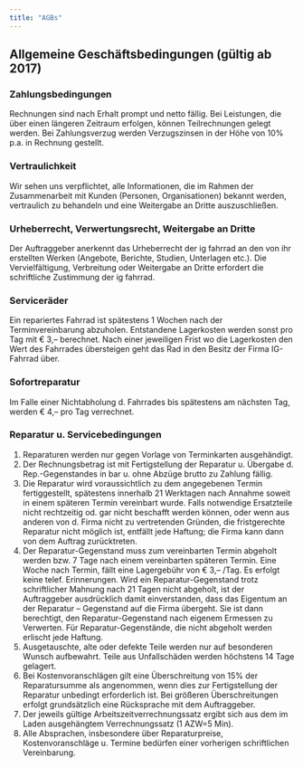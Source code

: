 ```yaml
---
title: "AGBs"
---
```


## Allgemeine Geschäftsbedingungen (gültig ab 2017)

### Zahlungsbedingungen

Rechnungen sind nach Erhalt prompt und netto fällig. Bei Leistungen, die über einen längeren Zeitraum erfolgen,
können Teilrechnungen gelegt werden. Bei Zahlungsverzug werden Verzugszinsen in der Höhe von 10% p.a. in Rechnung gestellt.

### Vertraulichkeit

Wir sehen uns verpflichtet, alle Informationen, die im Rahmen der Zusammenarbeit mit Kunden (Personen, Organisationen) bekannt werden, vertraulich zu behandeln und eine Weitergabe an Dritte auszuschließen.

### Urheberrecht, Verwertungsrecht, Weitergabe an Dritte

Der Auftraggeber anerkennt das Urheberrecht der ig fahrrad an den von ihr erstellten Werken (Angebote, Berichte, Studien, Unterlagen etc.). Die Vervielfältigung, Verbreitung oder Weitergabe an Dritte erfordert die schriftliche Zustimmung der ig fahrrad.

### Serviceräder

Ein repariertes Fahrrad ist spätestens 1 Wochen nach der Terminvereinbarung abzuholen. Entstandene Lagerkosten werden sonst pro Tag mit € 3,– berechnet. Nach einer jeweiligen Frist wo die Lagerkosten den Wert des Fahrrades übersteigen geht das Rad in den Besitz der Firma IG-Fahrrad über.

### Sofortreparatur

Im Falle einer Nichtabholung d. Fahrrades bis spätestens am nächsten Tag, werden € 4,– pro Tag verrechnet.

### Reparatur u. Servicebedingungen

1. Reparaturen werden nur gegen Vorlage von Terminkarten ausgehändigt.
2. Der Rechnungsbetrag ist mit Fertigstellung der Reparatur u. Übergabe d. Rep.-Gegenstandes in bar u. ohne Abzüge brutto zu Zahlung fällig.
3. Die Reparatur wird voraussichtlich zu dem angegebenen Termin fertiggestellt, spätestens innerhalb 21 Werktagen nach Annahme soweit in einem späteren Termin vereinbart wurde. Falls notwendige Ersatzteile nicht rechtzeitig od. gar nicht beschafft werden können, oder wenn aus anderen von d. Firma nicht zu vertretenden Gründen, die fristgerechte Reparatur nicht möglich ist, entfällt jede Haftung; die Firma kann dann von dem Auftrag zurücktreten.
4. Der Reparatur-Gegenstand muss zum vereinbarten Termin abgeholt werden bzw. 7 Tage nach einem vereinbarten späteren Termin. Eine Woche nach Termin, fällt eine Lagergebühr von € 3,– /Tag. Es erfolgt keine telef. Erinnerungen. Wird ein Reparatur-Gegenstand trotz schriftlicher Mahnung nach 21 Tagen nicht abgeholt, ist der Auftraggeber ausdrücklich damit einverstanden, dass das Eigentum an der Reparatur – Gegenstand auf die Firma übergeht. Sie ist dann berechtigt, den Reparatur-Gegenstand nach eigenem Ermessen zu Verwerten. Für Reparatur-Gegenstände, die nicht abgeholt werden erlischt jede Haftung.
5. Ausgetauschte, alte oder defekte Teile werden nur auf besonderen Wunsch aufbewahrt. Teile aus Unfallschäden werden höchstens 14 Tage gelagert.
6. Bei Kostenvoranschlägen gilt eine Überschreitung von 15% der Reparatursumme als angenommen, wenn dies zur Fertigstellung der Reparatur unbedingt erforderlich ist. Bei größeren Überschreitungen erfolgt grundsätzlich eine Rücksprache mit dem Auftraggeber.
7. Der jeweils gültige Arbeitszeitverrechnungssatz ergibt sich aus dem im Laden ausgehängtem Verrechnungssatz (1 AZW=5 Min).
8. Alle Absprachen, insbesondere über Reparaturpreise, Kostenvoranschläge u. Termine bedürfen einer vorherigen schriftlichen Vereinbarung.

